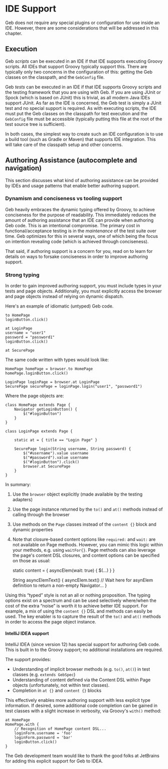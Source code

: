 # IDE Support

Geb does not require any special plugins or configuration for use inside an IDE. However, there are some considerations that will be addressed in this chapter.

## Execution

Geb _scripts_ can be executed in an IDE if that IDE supports executing Groovy scripts. All IDEs that support Groovy typically support this. There are typically only two concerns in the configuration of this: getting the Geb classes on the classpath, and the `GebConfig` file.

Geb _tests_ can be executed in an IDE if that IDE supports Groovy scripts and the testing framework that you are using with Geb. If you are using JUnit or Spock (which is based on JUnit) this is trivial, as all modern Java IDEs support JUnit. As far as the IDE is concerned, the Geb test is simply a JUnit test and no special support is required. As with executing scripts, the IDE must put the Geb classes on the classpath for test execution and the `GebConfig` file must be accessible (typically putting this file at the root of the test source tree is sufficient).

In both cases, the simplest way to create such an IDE configuration is to use a build tool (such as Gradle or Maven) that supports IDE integration. This will take care of the classpath setup and other concerns.

## Authoring Assistance (autocomplete and navigation)

This section discusses what kind of authoring assistance can be provided by IDEs and usage patterns that enable better authoring support.

### Dynamism and conciseness vs tooling support

Geb heavily embraces the dynamic typing offered by Groovy, to achieve conciseness for the purpose of readability. This immediately reduces the amount of authoring assistance that an IDE can provide when authoring Geb code. This is an intentional compromise. The primary cost in functional/acceptance testing is in the _maintenance_ of the test suite over time. Geb optimizes for this in several ways, one of which being the focus on intention revealing code (which is achieved through conciseness).

That said, if authoring support is a concern for you, read on to learn for details on ways to forsake conciseness in order to improve authoring support.

### Strong typing

In order to gain improved authoring support, you must include types in your tests and page objects. Additionally, you must explicitly access the browser and page objects instead of relying on dynamic dispatch.

Here's an example of idiomatic (untyped) Geb code.

    to HomePage
    loginButton.click()

    at LoginPage
    username = "user1"
    password = "password1"
    loginButton.click()

    at SecurePage

The same code written with types would look like:

	HomePage homePage = browser.to HomePage
	homePage.loginButton.click()

    LoginPage loginPage = browser.at LoginPage
    SecurePage securePage = loginPage.login("user1", "password1")

Where the page objects are:

	class HomePage extends Page {
		Navigator getLoginButton() {
			$("#loginButton")
		}
	}

	class LoginPage extends Page {

		static at = { title == "Login Page" }

		SecurePage login(String username, String password) {
		    $("#username").value username
		    $("#password").value username
		    $("#loginButton").click()
		    browser.at SecurePage
		}
	}

In summary:

1. Use the `browser` object explicitly (made available by the testing adapters)
2. Use the page instance returned by the `to()` and `at()` methods instead of calling through the browser
3. Use methods on the `Page` classes instead of the `content {}` block and dynamic properties
4. Note that closure-based content options like `required:` and `wait:` are not available on Page methods. However, you can mimic this logic within your methods, e.g. using `waitFor{}`. Page methods can also leverage the page's content DSL closures, and content options can be specified on those as usual:

    static content = {
        asyncElem(wait: true) { $(...) }
    }

    String asyncElemText() {
        asyncElem.text() // Wait here for asynElem definition to return a non-empty Navigator...
    }

Using this “typed” style is not an all or nothing proposition. The typing options exist on a spectrum and can be used selectively where/when the cost of the extra “noise” is worth it to achieve better IDE support. For example, a mix of using the `content {}` DSL and methods can easily be used. The key enabler is to capture the result of the `to()` and `at()` methods in order to access the page object instance.

#### IntelliJ IDEA support

IntelliJ IDEA (since version 12) has special support for authoring Geb code. This is built in to the Groovy support; no additional installations are required.

The support provides:

* Understanding of implicit browser methods (e.g. `to()`, `at()`) in test classes (e.g. `extends GebSpec`)
* Understanding of content defined via the Content DSL within Page objects (unfortunately, not within test classes).
* Completion in `at {}` and `content {}` blocks

This effectively enables more authoring support with less explicit type information. If desired, some additional code completion can be gained in test classes with a slight increase in verbosity, via Groovy's `with()` method:

    at HomePage
    HomePage.with {
        // Recognition of HomePage content DSL...
        loginForm.username = 'foo'
        loginForm.password = 'bar'
        loginButton.click()
    }

The Geb development team would like to thank the good folks at JetBrains for adding this explicit support for Geb to IDEA.
